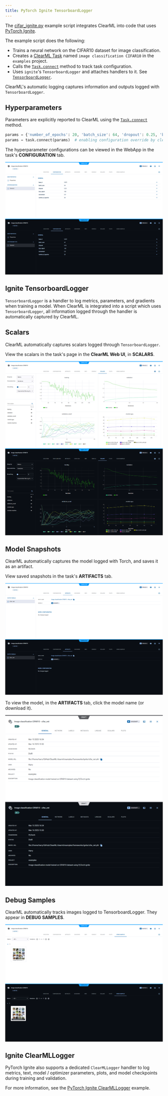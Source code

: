 ```yaml
---
title: PyTorch Ignite TensorboardLogger
---
```


The [cifar_ignite.py](https://github.com/clearml/clearml/blob/master/examples/frameworks/ignite/cifar_ignite.py) example 
script integrates ClearML into code that uses [PyTorch Ignite](https://github.com/pytorch/ignite). 

The example script does the following:
* Trains a neural network on the CIFAR10 dataset for image classification.
* Creates a [ClearML Task](../../../fundamentals/task.md) named `image classification CIFAR10` in
  the `examples` project.
* Calls the [`Task.connect`](../../../references/sdk/task.md#connect) method to track task configuration.
* Uses `ignite`'s `TensorboardLogger` and attaches handlers to it. See [`TensorboardLogger`](https://github.com/pytorch/ignite/blob/master/ignite/contrib/handlers/tensorboard_logger.py). 

ClearML's automatic logging captures information and outputs logged with `TensorboardLogger`.

## Hyperparameters

Parameters are explicitly reported to ClearML using the [`Task.connect`](../../../references/sdk/task.md#connect) method.  

```python
params = {'number_of_epochs': 20, 'batch_size': 64, 'dropout': 0.25, 'base_lr': 0.001, 'momentum': 0.9, 'loss_report': 100}
params = task.connect(params)  # enabling configuration override by clearml
```
The hyperparameter configurations can be viewed in the WebApp in the task's **CONFIGURATION** tab. 

![Hyperparameters](../../../img/examples_integration_pytorch_ignite_config.png#light-mode-only)
![Hyperparameters](../../../img/examples_integration_pytorch_ignite_config_dark.png#dark-mode-only)

## Ignite TensorboardLogger

`TensorboardLogger` is a handler to log metrics, parameters, and gradients when training a model. When ClearML is integrated
into a script which uses `TensorboardLogger`, all information logged through the handler is automatically captured by ClearML. 
   
## Scalars 

ClearML automatically captures scalars logged through `TensorboardLogger`. 

View the scalars in the task's page in the **ClearML Web UI**, in **SCALARS**.

![Task scalars](../../../img/examples_cifar_scalars.png#light-mode-only)
![Task scalars](../../../img/examples_cifar_scalars_dark.png#dark-mode-only)


## Model Snapshots

ClearML automatically captures the model logged with Torch, and saves it as an artifact. 

View saved snapshots in the task's **ARTIFACTS** tab.

![Task models](../../../img/examples_cifar_artifacts.png#light-mode-only)
![Task models](../../../img/examples_cifar_artifacts_dark.png#dark-mode-only)

To view the model, in the **ARTIFACTS** tab, click the model name (or download it).

![Model details](../../../img/examples_cifar_model.png#light-mode-only)
![Model details](../../../img/examples_cifar_model_dark.png#dark-mode-only)


## Debug Samples

ClearML automatically tracks images logged to TensorboardLogger. They appear in **DEBUG SAMPLES**.

![Debug Samples](../../../img/examples_integration_pytorch_ignite_debug.png#light-mode-only)
![Debug Samples](../../../img/examples_integration_pytorch_ignite_debug_dark.png#dark-mode-only)


## Ignite ClearMLLogger

PyTorch Ignite also supports a dedicated `ClearMLLogger` handler to log metrics, text, model / optimizer parameters, plots, and model 
checkpoints during training and validation.

For more information, see the [PyTorch Ignite ClearMLLogger](pytorch_ignite_mnist.md)
example.

